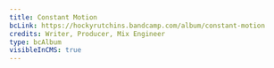 ```yaml
---
title: Constant Motion
bcLink: https://hockyrutchins.bandcamp.com/album/constant-motion
credits: Writer, Producer, Mix Engineer
type: bcAlbum
visibleInCMS: true
---
```

